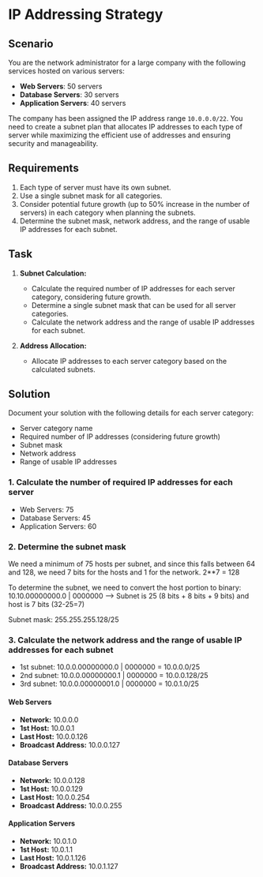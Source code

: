 # IP Addressing Strategy

## Scenario

You are the network administrator for a large company with the following services hosted on various servers:

- **Web Servers**: 50 servers
- **Database Servers**: 30 servers
- **Application Servers**: 40 servers

The company has been assigned the IP address range `10.0.0.0/22`. You need to create a subnet plan that allocates IP addresses to each type of server while maximizing the efficient use of addresses and ensuring security and manageability.

## Requirements

1. Each type of server must have its own subnet.
2. Use a single subnet mask for all categories.
3. Consider potential future growth (up to 50% increase in the number of servers) in each category when planning the subnets.
4. Determine the subnet mask, network address, and the range of usable IP addresses for each subnet.

## Task

1. **Subnet Calculation:**
   - Calculate the required number of IP addresses for each server category, considering future growth.
   - Determine a single subnet mask that can be used for all server categories.
   - Calculate the network address and the range of usable IP addresses for each subnet.

2. **Address Allocation:**
   - Allocate IP addresses to each server category based on the calculated subnets.

## Solution

Document your solution with the following details for each server category:

- Server category name
- Required number of IP addresses (considering future growth)
- Subnet mask
- Network address
- Range of usable IP addresses

### 1. Calculate the number of required IP addresses for each server
- Web Servers: 75
- Database Servers: 45
- Application Servers: 60

### 2. Determine the subnet mask
We need a minimum of 75 hosts per subnet, and since this falls between 64 and 128, we need 7 bits for the hosts and 1 for the network.
2**7 = 128

To determine the subnet, we need to convert the host portion to binary: 10.10.00000000.0 | 0000000 --> Subnet is 25 (8 bits + 8 bits + 9 bits) and host is 7 bits (32-25=7)

Subnet mask: 255.255.255.128/25

### 3. Calculate the network address and the range of usable IP addresses for each subnet

- 1st subnet: 10.0.0.00000000.0 | 0000000 = 10.0.0.0/25
- 2nd subnet: 10.0.0.00000000.1 | 0000000 = 10.0.0.128/25
- 3rd subnet: 10.0.0.00000001.0 | 0000000 = 10.0.1.0/25

#### Web Servers
- **Network:** 10.0.0.0
- **1st Host:** 10.0.0.1
- **Last Host:** 10.0.0.126
- **Broadcast Address:** 10.0.0.127

#### Database Servers
- **Network:** 10.0.0.128
- **1st Host:** 10.0.0.129
- **Last Host:** 10.0.0.254
- **Broadcast Address:** 10.0.0.255

#### Application Servers
- **Network:** 10.0.1.0
- **1st Host:** 10.0.1.1
- **Last Host:** 10.0.1.126
- **Broadcast Address:** 10.0.1.127
